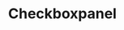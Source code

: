 ---
layout: component.njk
tags: 
    - lean_components_de
key: checkboxpanel-lean_de
title: Checkboxpanel
parent: lean_components_de
image: lean/overview/checkboxpanel.webp
keywords: 
order: 70
---